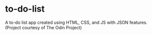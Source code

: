 # to-do-list

A to-do list app created using HTML, CSS, and JS with JSON features. (Project courtesy of The Odin Project)

